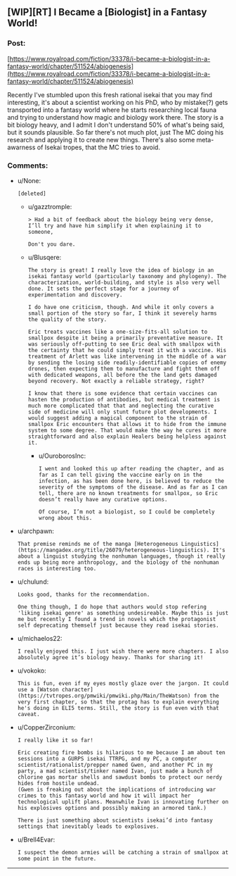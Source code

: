 ## [WIP][RT] I Became a [Biologist] in a Fantasy World!

### Post:

[https://www.royalroad.com/fiction/33378/i-became-a-biologist-in-a-fantasy-world/chapter/511524/abiogenesis](https://www.royalroad.com/fiction/33378/i-became-a-biologist-in-a-fantasy-world/chapter/511524/abiogenesis)

Recently I've stumbled upon this fresh rational isekai that you may find interesting, it's about a scientist working on his PhD, who by mistake(?) gets transported into a fantasy world where he starts researching local fauna and trying to understand how magic and biology work there. The story is a bit biology heavy, and I admit I don't understand 50% of what's being said, but it sounds plausible. So far there's not much plot, just The MC doing his research and applying it to create new things. There's also some meta-awarness of Isekai tropes, that the MC tries to avoid.

### Comments:

- u/None:
  ```
  [deleted]
  ```

  - u/gazztromple:
    ```
    > Had a bit of feedback about the biology being very dense, I’ll try and have him simplify it when explaining it to someone,

    Don't you dare.
    ```

  - u/Blusqere:
    ```
    The story is great! I really love the idea of biology in an isekai fantasy world (particularly taxonomy and phylogeny). The characterization, world-building, and style is also very well done. It sets the perfect stage for a journey of experimentation and discovery.

    I do have one criticism, though. And while it only covers a small portion of the story so far, I think it severely harms the quality of the story. 

    Eric treats vaccines like a one-size-fits-all solution to smallpox despite it being a primarily preventative measure. It was seriously off-putting to see Eric deal with smallpox with the certainty that he could simply treat it with a vaccine. His treatment of Arlett was like intervening in the middle of a war by sending the losing side readily-identifiable copies of enemy drones, then expecting them to manufacture and fight them off with dedicated weapons, all before the the land gets damaged beyond recovery. Not exactly a reliable strategy, right?

    I know that there is some evidence that certain vaccines can hasten the production of antibodies, but medical treatment is much more complicated that that and neglecting the curative side of medicine will only stunt future plot developments. I would suggest adding a magical component to the strain of smallpox Eric encounters that allows it to hide from the immune system to some degree. That would make the way he cures it more straightforward and also explain Healers being helpless against it.
    ```

    - u/OuroborosInc:
      ```
      I went and looked this up after reading the chapter, and as far as I can tell giving the vaccine early on in the infection, as has been done here, is believed to reduce the severity of the symptoms of the disease. And as far as I can tell, there are no known treatments for smallpox, so Eric doesn’t really have any curative options.

      Of course, I’m not a biologist, so I could be completely wrong about this.
      ```

- u/archpawn:
  ```
  That premise reminds me of the manga [Heterogeneous Linguistics](https://mangadex.org/title/26079/heterogeneous-linguistics). It's about a linguist studying the nonhuman languages, though it really ends up being more anthropology, and the biology of the nonhuman races is interesting too.
  ```

- u/chulund:
  ```
  Looks good, thanks for the recommendation. 

  One thing though, I do hope that authors would stop refering 'liking isekai genre' as something undesireable. Maybe this is just me but recently I found a trend in novels which the protagonist self deprecating themself just because they read isekai stories.
  ```

- u/michaelos22:
  ```
  I really enjoyed this. I just wish there were more chapters. I also absolutely agree it’s biology heavy. Thanks for sharing it!
  ```

- u/vokoko:
  ```
  This is fun, even if my eyes mostly glaze over the jargon. It could use a [Watson character](https://tvtropes.org/pmwiki/pmwiki.php/Main/TheWatson) from the very first chapter, so that the protag has to explain everything he's doing in ELI5 terms. Still, the story is fun even with that caveat.
  ```

- u/CopperZirconium:
  ```
  I really like it so far! 

  Eric creating fire bombs is hilarious to me because I am about ten sessions into a GURPS isekai TTRPG, and my PC, a computer scientist/rationalist/prepper named Gwen, and another PC in my party, a mad scientist/tinker named Ivan, just made a bunch of chlorine gas mortar shells and sawdust bombs to protect our nerdy hides from hostile undead. 
  (Gwen is freaking out about the implications of introducing war crimes to this fantasy world and how it will impact her technological uplift plans. Meanwhile Ivan is innovating further on his explosives options and possibly making an armored tank.)

  There is just something about scientists isekai’d into fantasy settings that inevitably leads to explosives.
  ```

- u/Brell4Evar:
  ```
  I suspect the demon armies will be catching a strain of smallpox at some point in the future.
  ```

---

